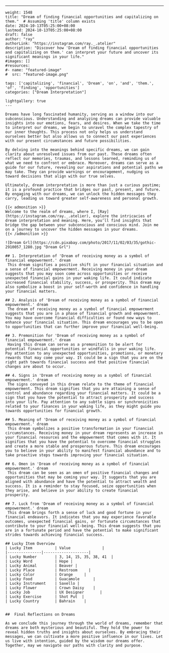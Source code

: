 ---
    weight: 1548
    title: "Dream of finding financial opportunities and capitalizing on them."  # Assuming 'title' column exists
    date: 2024-10-13T05:25:00+08:00
    lastmod: 2024-10-13T05:25:00+08:00
    draft: false
    author: "ray"
    authorLink: "https://instagram.com/ray._.atelier"
    description: "Discover how 'Dream of finding financial opportunities and capitalizing on them.' can interpret your future and uncover its significant meanings in your life."
    #images: []
    #resources:
    #- name: "featured-image"
    #  src: "featured-image.png"
    
    tags: ['capitalizing', 'financial', 'Dream', 'on', 'and', 'them.', 'of', 'finding', 'opportunities']
    categories: ["Dream Interpretation"]
    
    lightgallery: true
    ---
    
    Dreams have long fascinated humanity, serving as a window into our subconscious. Understanding and analyzing dreams can provide valuable insights into our emotions, fears, and desires. When we take the time to interpret our dreams, we begin to unravel the complex tapestry of our inner thoughts. This process not only helps us understand ourselves better but also allows us to connect our past experiences with our present circumstances and future possibilities.
    
    By delving into the meanings behind specific dreams, we can gain clarity about unresolved issues from our past. These dreams often reflect our memories, traumas, and lessons learned, reminding us of what we need to confront or embrace. Moreover, dreams can serve as a guide for our future, revealing our aspirations and potential paths we may take. They can provide warnings or encouragement, nudging us toward decisions that align with our true selves.
    
    Ultimately, dream interpretation is more than just a curious pastime; it is a profound practice that bridges our past, present, and future. By engaging with our dreams, we can unlock the hidden messages they carry, leading us toward greater self-awareness and personal growth.
    
    {{< admonition >}}
    Welcome to the realm of dreams, where I, [Ray](https://instagram.com/ray._.atelier), explore the intricacies of dream interpretation and meaning. Here, you’ll find insights that bridge the gap between your subconscious and conscious mind. Join me on a journey to uncover the hidden messages in your dreams.
    {{< /admonition >}}
    
    ![Dream Grl](https://cdn.pixabay.com/photo/2017/11/02/03/35/gothic-2910057_1280.jpg "Dream Grl")
    
    ## 1. Interpretation of 'Dream of receiving money as a symbol of financial empowerment.' dream
     This dream signifies a positive shift in your financial situation and a sense of financial empowerment. Receiving money in your dream suggests that you may soon come across opportunities or receive unexpected financial gains in your waking life. It could indicate increased financial stability, success, or prosperity. This dream may also symbolize a boost in your self-worth and confidence in handling your financial matters.
    
    ## 2. Analysis of 'Dream of receiving money as a symbol of financial empowerment.' dream
     The dream of receiving money as a symbol of financial empowerment suggests that you are in a phase of financial growth and empowerment. You may have overcome financial difficulties or found new ways to enhance your financial situation. This dream encourages you to be open to opportunities that can further improve your financial well-being.
    
    ## 3. Premonition for 'Dream of receiving money as a symbol of financial empowerment.' dream
     Having this dream can serve as a premonition to be alert for potential financial opportunities or windfalls in your waking life. Pay attention to any unexpected opportunities, promotions, or monetary rewards that may come your way. It could be a sign that you are on the right path towards financial success and that positive financial changes are about to occur.
    
    ## 4. Signs in 'Dream of receiving money as a symbol of financial empowerment.' dream
     The signs conveyed in this dream relate to the theme of financial empowerment. This dream signifies that you are attaining a sense of control and abundance regarding your financial matters. It could be a sign that you have the potential to attract prosperity and success into your life. Pay attention to any subtle signs or synchronicities related to your finances in your waking life, as they might guide you towards opportunities for financial growth.
    
    ## 5. Meaning of 'Dream of receiving money as a symbol of financial empowerment.' dream
     This dream symbolizes a positive transformation in your financial circumstances. Receiving money in your dream represents an increase in your financial resources and the empowerment that comes with it. It signifies that you have the potential to overcome financial struggles and create a more stable and prosperous future. This dream encourages you to believe in your ability to manifest financial abundance and to take proactive steps towards improving your financial situation.
    
    ## 6. Omen in 'Dream of receiving money as a symbol of financial empowerment.' dream
     This dream can be seen as an omen of positive financial changes and opportunities that may be coming your way. It suggests that you are aligned with abundance and have the potential to attract wealth and success. It is a reminder to stay focused, seize opportunities when they arise, and believe in your ability to create financial prosperity.
    
    ## 7. Luck from 'Dream of receiving money as a symbol of financial empowerment.' dream
     This dream brings forth a sense of luck and good fortune in your financial endeavors. It indicates that you may experience favorable outcomes, unexpected financial gains, or fortunate circumstances that contribute to your financial well-being. This dream suggests that you are in a fortunate period and have the potential to make significant strides towards achieving financial success.
    
    ## Lucky Item Overview
    | Lucky Item          | Value              |
    |---------------|--------------------|
    | Lucky Number        | 3, 14, 15, 35, 38, 41  |
    | Lucky Word          | Hope |
    | Lucky Animal        | Beaver |
    | Lucky Place         | Restroom     |
    | Lucky Color         | Orange     |
    | Lucky Food          | Guacamole      |
    | Lucky Instrument    | Saxello |
    | Lucky Flower        | Crown Daisy    |
    | Lucky Job           | UX Designer       |
    | Lucky Exercise      | Shot Put  |
    | Lucky Country       | Bahrain    |
    
    
    ##  Final Reflections on Dreams
    
    As we conclude this journey through the world of dreams, remember that dreams are both mysterious and beautiful. They hold the power to reveal hidden truths and insights about ourselves. By embracing their messages, we can cultivate a more positive influence in our lives. Let us live with intention, guided by the wisdom our dreams offer. Together, may we navigate our paths with clarity and purpose.
    